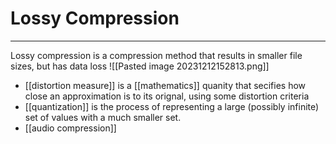 # Lossy Compression
--- 
Lossy compression is a compression method that results in smaller file sizes, but has data loss
![[Pasted image 20231212152813.png]]

- [[distortion measure]] is a [[mathematics]] quanity that secifies how close an approximation is to its orignal, using some distortion criteria
- [[quantization]] is the process of representing a large (possibly infinite) set of values with a much smaller set.
- [[audio compression]]
